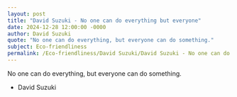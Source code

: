 ```yaml
---
layout: post
title: "David Suzuki - No one can do everything but everyone"
date: 2024-12-28 12:00:00 -0000
author: David Suzuki
quote: "No one can do everything, but everyone can do something."
subject: Eco-friendliness
permalink: /Eco-friendliness/David Suzuki/David Suzuki - No one can do everything but everyone
---
```


No one can do everything, but everyone can do something.

- David Suzuki
